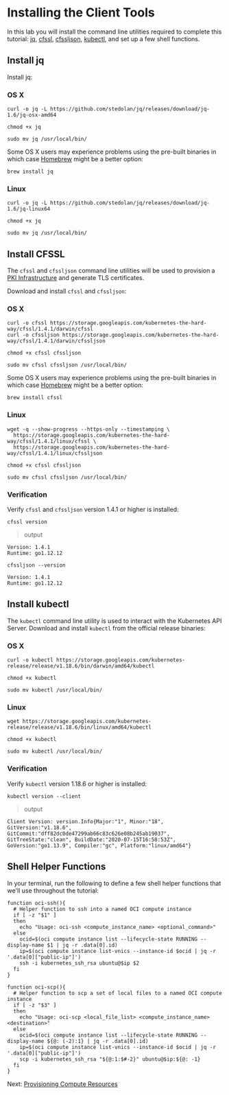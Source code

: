 # Installing the Client Tools

In this lab you will install the command line utilities required to complete this tutorial: [jq](https://stedolan.github.io/jq/download/), [cfssl](https://github.com/cloudflare/cfssl), [cfssljson](https://github.com/cloudflare/cfssl), [kubectl](https://kubernetes.io/docs/tasks/tools/install-kubectl), and set up a few shell functions.

## Install jq

Install jq:

### OS X

```
curl -o jq -L https://github.com/stedolan/jq/releases/download/jq-1.6/jq-osx-amd64
```

```
chmod +x jq
```

```
sudo mv jq /usr/local/bin/
```

Some OS X users may experience problems using the pre-built binaries in which case [Homebrew](https://brew.sh) might be a better option:

```
brew install jq
```

### Linux

```
curl -o jq -L https://github.com/stedolan/jq/releases/download/jq-1.6/jq-linux64
```

```
chmod +x jq
```

```
sudo mv jq /usr/local/bin/
```

## Install CFSSL

The `cfssl` and `cfssljson` command line utilities will be used to provision a [PKI Infrastructure](https://en.wikipedia.org/wiki/Public_key_infrastructure) and generate TLS certificates.

Download and install `cfssl` and `cfssljson`:

### OS X

```
curl -o cfssl https://storage.googleapis.com/kubernetes-the-hard-way/cfssl/1.4.1/darwin/cfssl
curl -o cfssljson https://storage.googleapis.com/kubernetes-the-hard-way/cfssl/1.4.1/darwin/cfssljson
```

```
chmod +x cfssl cfssljson
```

```
sudo mv cfssl cfssljson /usr/local/bin/
```

Some OS X users may experience problems using the pre-built binaries in which case [Homebrew](https://brew.sh) might be a better option:

```
brew install cfssl
```

### Linux

```
wget -q --show-progress --https-only --timestamping \
  https://storage.googleapis.com/kubernetes-the-hard-way/cfssl/1.4.1/linux/cfssl \
  https://storage.googleapis.com/kubernetes-the-hard-way/cfssl/1.4.1/linux/cfssljson
```

```
chmod +x cfssl cfssljson
```

```
sudo mv cfssl cfssljson /usr/local/bin/
```

### Verification

Verify `cfssl` and `cfssljson` version 1.4.1 or higher is installed:

```
cfssl version
```

> output

```
Version: 1.4.1
Runtime: go1.12.12
```

```
cfssljson --version
```
```
Version: 1.4.1
Runtime: go1.12.12
```

## Install kubectl

The `kubectl` command line utility is used to interact with the Kubernetes API Server. Download and install `kubectl` from the official release binaries:

### OS X

```
curl -o kubectl https://storage.googleapis.com/kubernetes-release/release/v1.18.6/bin/darwin/amd64/kubectl
```

```
chmod +x kubectl
```

```
sudo mv kubectl /usr/local/bin/
```

### Linux

```
wget https://storage.googleapis.com/kubernetes-release/release/v1.18.6/bin/linux/amd64/kubectl
```

```
chmod +x kubectl
```

```
sudo mv kubectl /usr/local/bin/
```

### Verification

Verify `kubectl` version 1.18.6 or higher is installed:

```
kubectl version --client
```

> output

```
Client Version: version.Info{Major:"1", Minor:"18", GitVersion:"v1.18.6", GitCommit:"dff82dc0de47299ab66c83c626e08b245ab19037", GitTreeState:"clean", BuildDate:"2020-07-15T16:58:53Z", GoVersion:"go1.13.9", Compiler:"gc", Platform:"linux/amd64"}
```

## Shell Helper Functions

In your terminal, run the following to define a few shell helper functions that we'll use throughout the tutorial:

```
function oci-ssh(){
  # Helper function to ssh into a named OCI compute instance
  if [ -z "$1" ]
  then
    echo "Usage: oci-ssh <compute_instance_name> <optional_command>"
  else
    ocid=$(oci compute instance list --lifecycle-state RUNNING --display-name $1 | jq -r .data[0].id)
    ip=$(oci compute instance list-vnics --instance-id $ocid | jq -r '.data[0]["public-ip"]')
    ssh -i kubernetes_ssh_rsa ubuntu@$ip $2
  fi
}

function oci-scp(){
  # Helper function to scp a set of local files to a named OCI compute instance
  if [ -z "$3" ]
  then
    echo "Usage: oci-scp <local_file_list> <compute_instance_name> <destination>"
  else
    ocid=$(oci compute instance list --lifecycle-state RUNNING --display-name ${@: (-2):1} | jq -r .data[0].id)
    ip=$(oci compute instance list-vnics --instance-id $ocid | jq -r '.data[0]["public-ip"]')
    scp -i kubernetes_ssh_rsa "${@:1:$#-2}" ubuntu@$ip:${@: -1}
  fi
}
```

Next: [Provisioning Compute Resources](03-compute-resources.md)
